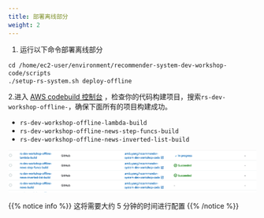 ```yaml
---
title: 部署离线部分
weight: 2
---
```


1. 运行以下命令部署离线部分

``` 
cd /home/ec2-user/environment/recommender-system-dev-workshop-code/scripts
./setup-rs-system.sh deploy-offline
```

2.进入 [AWS codebuild 控制台](https://ap-northeast-1.console.aws.amazon.com/codesuite/codebuild/projects?region=ap-northeast-1) ，检查你的代码构建项目，搜索`rs-dev-workshop-offline-`，确保下面所有的项目构建成功。

- `rs-dev-workshop-offline-lambda-build`
- `rs-dev-workshop-offline-news-step-funcs-build`
- `rs-dev-workshop-offline-news-inverted-list-build`

![Verify offline codebuild](/images/offline-code-build.png)

{{% notice info %}}
这将需要大约 5 分钟的时间进行配置
{{% /notice %}}







